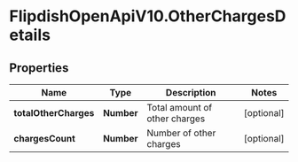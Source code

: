 # FlipdishOpenApiV10.OtherChargesDetails

## Properties
Name | Type | Description | Notes
------------ | ------------- | ------------- | -------------
**totalOtherCharges** | **Number** | Total amount of other charges | [optional] 
**chargesCount** | **Number** | Number of other charges | [optional] 


